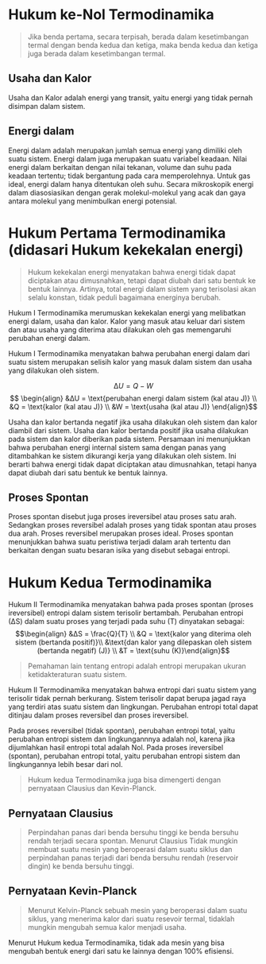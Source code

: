 # Hukum ke-Nol Termodinamika
> Jika benda pertama, secara terpisah,  berada dalam kesetimbangan termal dengan benda kedua dan ketiga, maka benda kedua dan ketiga juga berada dalam kesetimbangan termal.
## Usaha dan Kalor
Usaha dan Kalor adalah energi yang transit, yaitu energi yang tidak pernah disimpan dalam sistem.
## Energi dalam
Energi dalam adalah merupakan jumlah semua energi yang dimiliki oleh suatu sistem. Energi dalam juga merupakan suatu variabel  keadaan.
Nilai energi dalam berkaitan dengan nilai tekanan, volume dan suhu pada keadaan tertentu; tidak bergantung pada cara memperolehnya. Untuk gas ideal, energi dalam hanya ditentukan oleh suhu. Secara mikroskopik energi dalam diasosiasikan dengan gerak molekul-molekul yang acak dan gaya antara molekul yang menimbulkan energi potensial. 
# Hukum Pertama Termodinamika (didasari Hukum kekekalan energi)
> Hukum kekekalan energi menyatakan bahwa energi tidak dapat diciptakan atau dimusnahkan, tetapi dapat diubah dari satu bentuk ke bentuk lainnya. Artinya, total energi dalam sistem yang terisolasi akan selalu konstan, tidak peduli bagaimana energinya berubah.

Hukum I Termodinamika merumuskan kekekalan energi yang melibatkan energi dalam, usaha dan kalor. Kalor yang masuk atau keluar dari sistem dan atau usaha yang diterima atau dilakukan oleh gas memengaruhi perubahan energi dalam. 

Hukum I Termodinamika menyatakan bahwa perubahan energi dalam dari suatu sistem merupakan selisih kalor yang masuk dalam sistem dan usaha yang dilakukan oleh sistem. 

$$
∆U = Q - W
$$
$$
\begin{align}
&∆U = \text{perubahan energi dalam sistem (kal atau J)} \\
&Q = \text{kalor (kal atau J)} \\
&W = \text{usaha (kal atau J)}
\end{align}$$

Usaha dan kalor bertanda negatif jika usaha dilakukan oleh sistem dan kalor diambil dari sistem. Usaha dan kalor bertanda positif jika usaha dilakukan pada sistem dan kalor diberikan pada sistem. Persamaan ini menunjukkan bahwa perubahan energi internal sistem sama dengan panas yang ditambahkan ke sistem dikurangi kerja yang dilakukan oleh sistem. Ini berarti bahwa energi tidak dapat diciptakan atau dimusnahkan, tetapi hanya dapat diubah dari satu bentuk ke bentuk lainnya.
## Proses Spontan
Proses spontan disebut juga proses ireversibel atau proses satu arah. Sedangkan proses reversibel adalah proses yang tidak spontan atau proses dua arah. Proses reversibel merupakan proses ideal. 
Proses spontan menunjukkan bahwa suatu peristiwa terjadi dalam arah tertentu dan berkaitan dengan suatu besaran isika yang disebut sebagai entropi.
# Hukum Kedua Termodinamika 
Hukum II Termodinamika menyatakan bahwa pada proses spontan (proses ireversibel) entropi dalam sistem terisolir bertambah. Perubahan entropi (∆S) dalam suatu proses yang terjadi pada suhu (T) dinyatakan sebagai: 
$$\begin{align}
&∆S = \frac{Q}{T} \\
&Q = \text{kalor yang diterima oleh sistem (bertanda positif)}\\ 
&\text{dan kalor yang dilepaskan oleh sistem (bertanda negatif) (J)} \\ 
&T = \text{suhu (K)}\end{align}$$
> Pemahaman lain tentang entropi adalah entropi merupakan ukuran ketidakteraturan suatu sistem.

Hukum II Termodinamika menyatakan bahwa entropi dari suatu sistem yang terisolir tidak pernah berkurang. Sistem terisolir dapat berupa jagad raya yang terdiri atas suatu sistem dan lingkungan. Perubahan entropi total dapat ditinjau dalam proses reversibel dan proses ireversibel.

Pada proses reversibel (tidak spontan), perubahan entropi total, yaitu perubahan entropi sistem dan lingkungannnya adalah nol, karena jika dijumlahkan hasil entropi total adalah Nol. Pada proses ireversibel (spontan), perubahan entropi total, yaitu perubahan entropi sistem dan lingkungannya lebih besar dari nol. 

> Hukum kedua Termodinamika juga bisa dimengerti dengan pernyataan Clausius dan Kevin-Planck.

## Pernyataan Clausius
> Perpindahan panas dari benda bersuhu tinggi ke benda bersuhu rendah terjadi secara spontan. Menurut Clausius Tidak mungkin membuat suatu mesin yang beroperasi dalam suatu siklus dan perpindahan panas terjadi dari benda bersuhu rendah (reservoir dingin) ke benda bersuhu tinggi. 
## Pernyataan Kevin-Planck
> Menurut Kelvin-Planck sebuah mesin yang beroperasi dalam suatu siklus, yang menerima kalor dari suatu resevoir termal, tidaklah mungkin mengubah semua kalor menjadi usaha.

Menurut Hukum kedua Termodinamika, tidak ada mesin yang bisa mengubah bentuk energi dari satu ke lainnya dengan 100% efisiensi.